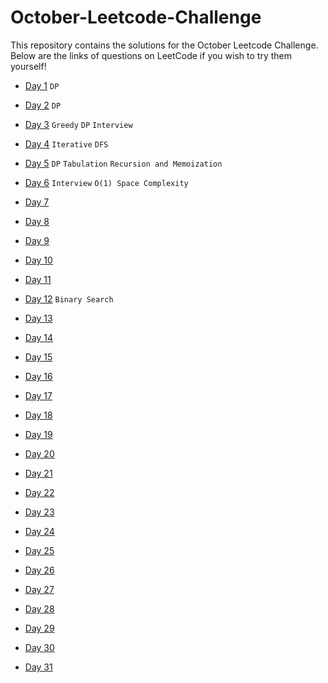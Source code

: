 # October-Leetcode-Challenge

This repository contains the solutions for the October Leetcode Challenge. Below are the links of questions on LeetCode if you wish to try them yourself!

- [Day 1](https://leetcode.com/problems/longest-common-subsequence/) `DP`

- [Day 2](https://leetcode.com/problems/dungeon-game/) `DP`

- [Day 3](https://leetcode.com/problems/jump-game/) `Greedy` `DP` `Interview`

- [Day 4](https://leetcode.com/problems/island-perimeter/) `Iterative` `DFS` 

- [Day 5](https://leetcode.com/problems/climbing-stairs/) `DP` `Tabulation` `Recursion and Memoization`

- [Day 6](https://leetcode.com/problems/find-all-duplicates-in-an-array/)  `Interview` `O(1) Space Complexity`

- [Day 7]() 

- [Day 8]()

- [Day 9]()

- [Day 10]()

- [Day 11]()

- [Day 12](https://leetcode.com/problems/guess-number-higher-or-lower/) `Binary Search`

- [Day 13]()

- [Day 14]()

- [Day 15]()

- [Day 16]()

- [Day 17]()

- [Day 18]()

- [Day 19](https://leetcode.com/problems/next-greater-element-i/) 

- [Day 20](https://leetcode.com/problems/reverse-words-in-a-string/)

- [Day 21]()

- [Day 22]()

- [Day 23]()

- [Day 24]()

- [Day 25]()

- [Day 26]()

- [Day 27]()

- [Day 28]()

- [Day 29]()

- [Day 30]()

- [Day 31]()